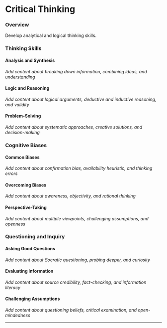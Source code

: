 # Critical Thinking

### Overview

Develop analytical and logical thinking skills.

### Thinking Skills

#### Analysis and Synthesis
*Add content about breaking down information, combining ideas, and understanding*

#### Logic and Reasoning
*Add content about logical arguments, deductive and inductive reasoning, and validity*

#### Problem-Solving
*Add content about systematic approaches, creative solutions, and decision-making*

### Cognitive Biases

#### Common Biases
*Add content about confirmation bias, availability heuristic, and thinking errors*

#### Overcoming Biases
*Add content about awareness, objectivity, and rational thinking*

#### Perspective-Taking
*Add content about multiple viewpoints, challenging assumptions, and openness*

### Questioning and Inquiry

#### Asking Good Questions
*Add content about Socratic questioning, probing deeper, and curiosity*

#### Evaluating Information
*Add content about source credibility, fact-checking, and information literacy*

#### Challenging Assumptions
*Add content about questioning beliefs, critical examination, and open-mindedness*

---
